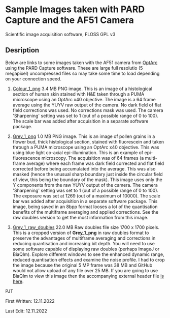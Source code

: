 # Sample Images taken with PARD Capture and the AF51 Camera
Scientific image acquisition software, FLOSS GPL v3

                       
Desription
------------
Below are links to some images taken with the AF51 camera from [OptArc](https://www.optarc.co.uk) using the PARD Capture software. These are large full resolutio (5 megapixel) uncompressed files so may take some time to load depending on your connection speed.

1. [Colour_1_png](Images/x40yuyvOA_avg_rgb.png) 3.4 MB PNG image. This is an image of a histological section of human skin stained with H&E taken through a PUMA microscope using an OptArc x40 objective. The image is a 64 frame average using the YUYV raw output of the camera. No dark field of flat field corrections was used. No corrections mask was used. The camera 'Sharpening' setting was set to 1 (out of a possible range of 0 to 100). The scale bar was added after acquisition in a separate software package.

2. [Grey_1_png](Images/x40OA_TestY_1269F_0000_Y.png) 1.0 MB PNG image. This is an image of pollen grains in a flower bud, thick histological section, stained with fluorescein and taken through a PUMA microscope using an OptArc x40 objective. This was using blue light co-axial epi-illumination. This is an example of epi-fluorescence microscopy. The acquisition was of 64 frames (a multi-frame average) where each frame was dark field corrected and flat field corrected before being accumulated into the average. This was also masked (hence the unusual sharp boundary just inside the circular field of view, this being the boundary of the mask). This image uses only the Y components from the raw YUYV output of the camera. The camera 'Sharpening' setting was set to 1 (out of a possible range of 0 to 100). The exposure was set at 1269 (out of a maximum of 10000). The scale bar was added after acquisition in a separate software package. This image, being saved in an 8bpp format looses a lot of the quantisation benefits of the multiframe averaging and applied corrections. See the raw doubles version to get the most information from this image.

3. [Grey_1_raw_doubles](Images/grey1_cropped.dou) 22.0 MB Raw doubles file size 1700 x 1700 pixels. This is a cropped version of **Grey_1_png** in raw doubles format to preserve the advantages of multiframe averaging and corrections in reducing quantisation and increasing bit depth. You will need to use some software capable of displaying raw doubles (perhaps ImageJ or BiaQIm). Explore different windows to see the enhanced dynamic range, reduced quantisation effects and examine the noise profile. I had to crop the image because the original 5 MP frame was 38 MB and GitHub would not allow upload of any file over 25 MB. If you are going to use BiaQIm to view this image then the accompanying external header file [is here](Images/grey1_cropped.qih).



PJT

First Written: 12.11.2022

Last Edit: 12.11.2022
